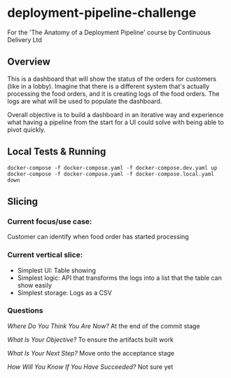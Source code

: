 # deployment-pipeline-challenge
For the 'The Anatomy of a Deployment Pipeline' course by Continuous Delivery Ltd

## Overview
This is a dashboard that will show the status of the orders for customers (like in a lobby). Imagine that there is a different system that's actually processing the food orders, and it is creating logs of the food orders. The logs are what will be used to populate the dashboard. 

Overall objective is to build a dashboard in an iterative way and experience what having a pipeline from the start for a UI could solve with being able to pivot quickly.

## Local Tests & Running

```
docker-compose -f docker-compose.yaml -f docker-compose.dev.yaml up
docker-compose -f docker-compose.yaml -f docker-compose.local.yaml down
```

## Slicing
### Current focus/use case:
Customer can identify when food order has started processing

### Current vertical slice:
- Simplest UI: Table showing
- Simplest logic: API that transforms the logs into a list that the table can show easily
- Simplest storage: Logs as a CSV

### Questions
*Where Do You Think You Are Now?*
At the end of the commit stage

*What Is Your Objective?*
To ensure the artifacts built work

*What Is Your Next Step?*
Move onto the acceptance stage

*How Will You Know If You Have Succeeded?*
Not sure yet
